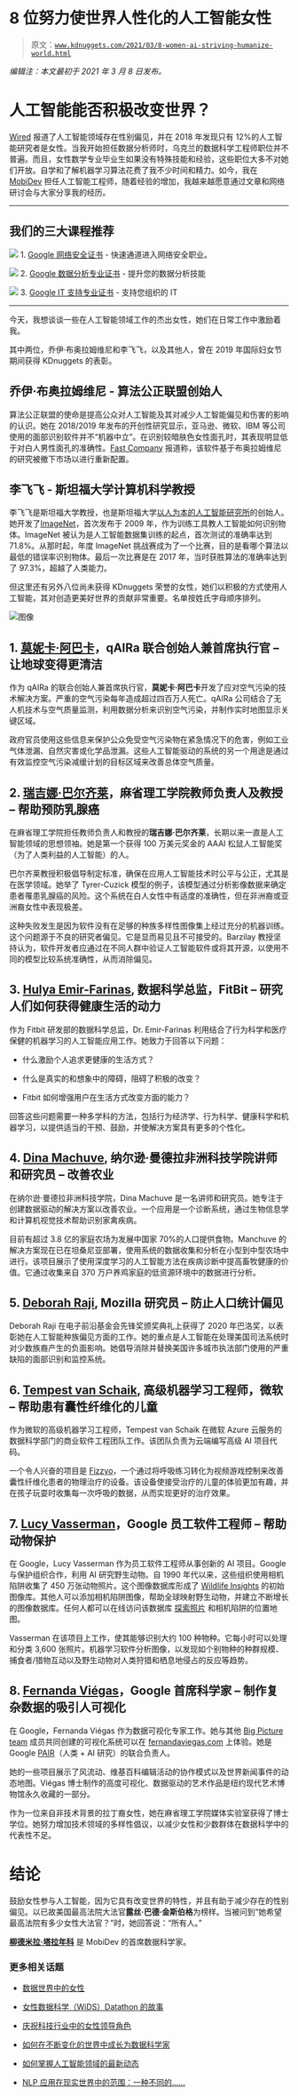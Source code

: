 # 8 位努力使世界人性化的人工智能女性

> 原文：[`www.kdnuggets.com/2021/03/8-women-ai-striving-humanize-world.html`](https://www.kdnuggets.com/2021/03/8-women-ai-striving-humanize-world.html)

*编辑注：本文最初于 2021 年 3 月 8 日发布。*

# **人工智能能否积极改变世界？**

[Wired](https://www.wired.com/story/artificial-intelligence-researchers-gender-imbalance/) 报道了人工智能领域存在性别偏见，并在 2018 年发现只有 12%的人工智能研究者是女性。当我开始担任数据分析师时，乌克兰的数据科学工程师职位并不普遍。而且，女性数学专业毕业生如果没有特殊技能和经验，这些职位大多不对她们开放。自学和了解机器学习算法花费了我不少时间和精力。如今，我在 [MobiDev](https://mobidev.biz/services/machine-learning-consulting) 担任人工智能工程师，随着经验的增加，我越来越愿意通过文章和网络研讨会与大家分享我的经历。

* * *

## 我们的三大课程推荐

![](img/0244c01ba9267c002ef39d4907e0b8fb.png) 1\. [Google 网络安全证书](https://www.kdnuggets.com/google-cybersecurity) - 快速通道进入网络安全职业。

![](img/e225c49c3c91745821c8c0368bf04711.png) 2\. [Google 数据分析专业证书](https://www.kdnuggets.com/google-data-analytics) - 提升您的数据分析技能

![](img/0244c01ba9267c002ef39d4907e0b8fb.png) 3\. [Google IT 支持专业证书](https://www.kdnuggets.com/google-itsupport) - 支持您组织的 IT

* * *

今天，我想谈谈一些在人工智能领域工作的杰出女性，她们在日常工作中激励着我。

其中两位，乔伊·布奥拉姆维尼和李飞飞，以及其他人，曾在 2019 年国际妇女节期间获得 KDnuggets 的表彰。

## **乔伊·布奥拉姆维尼 - 算法公正联盟创始人**

算法公正联盟的使命是提高公众对人工智能及其对减少人工智能偏见和伤害的影响的认识。她在 2018/2019 年发布的开创性研究显示，亚马逊、微软、IBM 等公司使用的面部识别软件并不“机器中立”。在识别较暗肤色女性面孔时，其表现明显低于对白人男性面孔的准确性。[Fast Company](https://www.fastcompany.com/90525023/most-creative-people-2020-joy-buolamwini) 报道称，该软件基于布奥拉姆维尼的研究被撤下市场以进行重新配置。

## **李飞飞 - 斯坦福大学计算机科学教授**

李飞飞是斯坦福大学教授，也是斯坦福大学[以人为本的人工智能研究所](https://hai.stanford.edu/)的创始人。她开发了[ImageNet](https://qz.com/1034972/the-data-that-changed-the-direction-of-ai-research-and-possibly-the-world/)，首次发布于 2009 年，作为训练工具教人工智能如何识别物体。ImageNet 被认为是人工智能数据集训练的起点，首次测试的准确率达到 71.8%。从那时起，年度 ImageNet 挑战赛成为了一个比赛，目的是看哪个算法以最低的错误率识别物体。最后一次比赛是在 2017 年，当时获胜算法的准确率达到了 97.3%，超越了人类能力。

但这里还有另外八位尚未获得 KDnuggets 荣誉的女性，她们以积极的方式使用人工智能，其对创造更美好世界的贡献非常重要。名单按姓氏字母顺序排列。

![图像](img/3ef4b26f5b6ce7162b9140475f182a40.png)

## **1\. [莫妮卡·阿巴卡](https://www.linkedin.com/in/monicaabarca/)**，qAIRa 联合创始人兼首席执行官 – **让地球变得更清洁**

作为 qAIRa 的联合创始人兼首席执行官，**莫妮卡·阿巴卡**开发了应对空气污染的技术解决方案。严重的空气污染每年造成超过四百万人死亡。qAIRa 公司结合了无人机技术与空气质量监测，利用数据分析来识别空气污染，并制作实时地图显示关键区域。

政府官员使用这些信息来保护公众免受空气污染物在紧急情况下的危害，例如工业气体泄漏、自然灾害或化学品泄漏。这些人工智能驱动的系统的另一个用途是通过有效监控空气污染减缓计划的目标区域来改善总体空气质量。

## **2\. [瑞吉娜·巴尔齐莱](https://www.regina.csail.mit.edu/)**，麻省理工学院教师负责人及教授 – **帮助预防乳腺癌**

在麻省理工学院担任教师负责人和教授的**瑞吉娜·巴尔齐莱**，长期以来一直是人工智能领域的思想领袖。她是第一个获得 100 万美元奖金的 AAAI 松鼠人工智能奖（为了人类利益的人工智能）的人。

巴尔齐莱教授积极倡导制定标准，确保在应用人工智能技术时公平与公正，尤其是在医学领域。她举了 Tyrer-Cuzick 模型的例子，该模型通过分析影像数据来确定患者罹患乳腺癌的风险。这个系统在白人女性中有适度的准确性，但在非洲裔或亚洲裔女性中表现极差。

这种失败发生是因为软件没有在足够的种族多样性图像集上经过充分的机器训练。这个问题源于不良的研究者偏见。它是显而易见且不可接受的。Barzilay 教授坚持认为，软件开发者应通过在不同人群中验证人工智能软件或将其开源，以使用不同的模型比较系统准确性，从而消除偏见。

## **3\. [Hulya Emir-Farinas](https://www.linkedin.com/in/hulyafarinas/)**, 数据科学总监，FitBit – **研究人们如何获得健康生活的动力**

作为 Fitbit 研发部的数据科学总监，Dr. Emir-Farinas 利用结合了行为科学和医疗保健的机器学习的人工智能应用工作。她致力于回答以下问题：

+   什么激励个人追求更健康的生活方式？

+   什么是真实的和想象中的障碍，阻碍了积极的改变？

+   Fitbit 如何增强用户在生活方式改变方面的能力？

回答这些问题需要一种多学科的方法，包括行为经济学、行为科学、健康科学和机器学习，以提供适当的干预、鼓励，并使解决方案具有更多的个性化。

## **4\. [Dina Machuve](https://www.linkedin.com/in/dina-machuve-74106266/)**, 纳尔逊·曼德拉非洲科技学院讲师和研究员 – **改善农业**

在纳尔逊·曼德拉非洲科技学院，Dina Machuve 是一名讲师和研究员。她专注于创建数据驱动的解决方案以改善农业。一个应用是一个诊断系统，通过生物信息学和计算机视觉技术帮助识别家禽疾病。

目前有超过 3.8 亿的家庭农场为发展中国家 70%的人口提供食物。Manchuve 的解决方案现在已在坦桑尼亚部署，使用系统的数据收集和分析在小型到中型农场中进行。该项目展示了使用深度学习的人工智能方法在疾病诊断中提高畜牧健康的价值。它通过收集来自 370 万户养鸡家庭的低资源环境中的数据进行分析。

## **5\. [Deborah Raji](https://www.linkedin.com/in/deborah-raji-065751b2/),** Mozilla 研究员 – **防止人口统计偏见**

Deborah Raji 在电子前沿基金会先锋奖颁奖典礼上获得了 2020 年巴洛奖，以表彰她在人工智能种族偏见方面的工作。她的重点是人工智能在处理美国司法系统时对少数族裔产生的负面影响。她倡导消除并替换美国许多城市执法部门使用的严重缺陷的面部识别和监控系统。

## **6\. [Tempest van Schaik](https://www.linkedin.com/in/tempestvanschaik/)**, 高级机器学习工程师，微软 – **帮助患有囊性纤维化的儿童**

作为微软的高级机器学习工程师，Tempest van Schaik 在微软 Azure 云服务的数据科学部门的商业软件工程团队工作。该团队负责为云端编写高级 AI 项目代码。

一个令人兴奋的项目是 [Fizzyo](https://customers.microsoft.com/en-us/story/731791-fizzyo)，一个通过将呼吸练习转化为视频游戏控制来改善囊性纤维化患者的物理治疗的设备。该设备使接受治疗的儿童的体验更加有趣，并在孩子玩耍时收集每一次呼吸的数据，从而实现更好的治疗效果。

## **7\. [Lucy Vasserman](https://www.linkedin.com/in/lucy-vasserman-04069716/)**，Google 员工软件工程师 – **帮助动物保护**

在 Google，Lucy Vasserman 作为员工软件工程师从事创新的 AI 项目。Google 与保护组织合作，利用 AI 研究野生动物。自 1990 年代以来，这些组织使用相机陷阱收集了 450 万张动物照片。这个图像数据库形成了 [Wildlife Insights](https://www.wildlifeinsights.org/) 的初始图像库。其他人可以添加相机陷阱图像，帮助全球映射野生动物，并建立不断增长的图像数据库。任何人都可以在线访问该数据库 [探索照片](https://app.wildlifeinsights.org/explore) 和相机陷阱的位置地图。

Vasserman 在该项目上工作，使其能够识别大约 100 种物种。它每小时可以处理和分类 3,600 张照片。机器学习软件分析图像，以发现如个别物种的种群规模、捕食者/猎物互动以及野生动物对人类狩猎和栖息地侵占的反应等趋势。

## **8\. [Fernanda Viégas](https://www.linkedin.com/in/fernanda-vi%C3%A9gas-2613874/)**，Google 首席科学家 – **制作复杂数据的吸引人可视化**

在 Google，Fernanda Viégas 作为数据可视化专家工作。她与其他 [Big Picture team](http://www.fernandaviegas.com/) 成员共同创建的可视化系统可以在 [fernandaviegas.com](http://www.fernandaviegas.com/) 上体验。她是 Google [PAIR](https://ai.google/research/teams/brain/pair)（人类 + AI 研究）的联合负责人。

她的一些项目展示了风流动、维基百科编辑活动的协作模式以及世界新闻事件的动态地图。Viégas 博士制作的高度可视化、数据驱动的艺术作品是纽约现代艺术博物馆永久收藏的一部分。

作为一位来自非技术背景的拉丁裔女性，她在麻省理工学院媒体实验室获得了博士学位。她努力增加技术领域的多样性倡议，以减少女性和少数群体在数据科学中的代表性不足。

# **结论**

鼓励女性参与人工智能，因为它具有改变世界的特性，并且有助于减少存在的性别偏见。以已故美国最高法院大法官**露丝·巴德·金斯伯格**为榜样。当被问到“她希望最高法院有多少女性大法官？”时，她回答说：“所有人。”

**[柳德米拉·塔拉年科](https://www.linkedin.com/in/ltaranenko/)** 是 MobiDev 的首席数据科学家。

### 更多相关话题

+   [数据世界中的女性](https://www.kdnuggets.com/2022/03/women-world-data.html)

+   [女性数据科学（WiDS）Datathon 的故事](https://www.kdnuggets.com/2022/01/story-women-data-science-wids-datathon.html)

+   [庆祝科技行业中的女性领导角色](https://www.kdnuggets.com/2022/07/celebrating-women-leadership-roles-tech-industry.html)

+   [如何在不断变化的世界中成长为数据科学家](https://www.kdnuggets.com/2022/01/grow-data-scientist-everchanging-world.html)

+   [如何掌握人工智能领域的最新动态](https://www.kdnuggets.com/2022/03/stay-top-going-ai-world.html)

+   [NLP 应用在现实世界中的范围：一种不同的……](https://www.kdnuggets.com/2022/03/different-solution-problem-range-nlp-applications-real-world.html)
